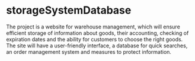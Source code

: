 # storageSystemDatabase
The project is a website for warehouse management, which will ensure efficient storage of information about goods, their accounting, checking of expiration dates and the ability for customers to choose the right goods. The site will have a user-friendly interface, a database for quick searches, an order management system and measures to protect information.
